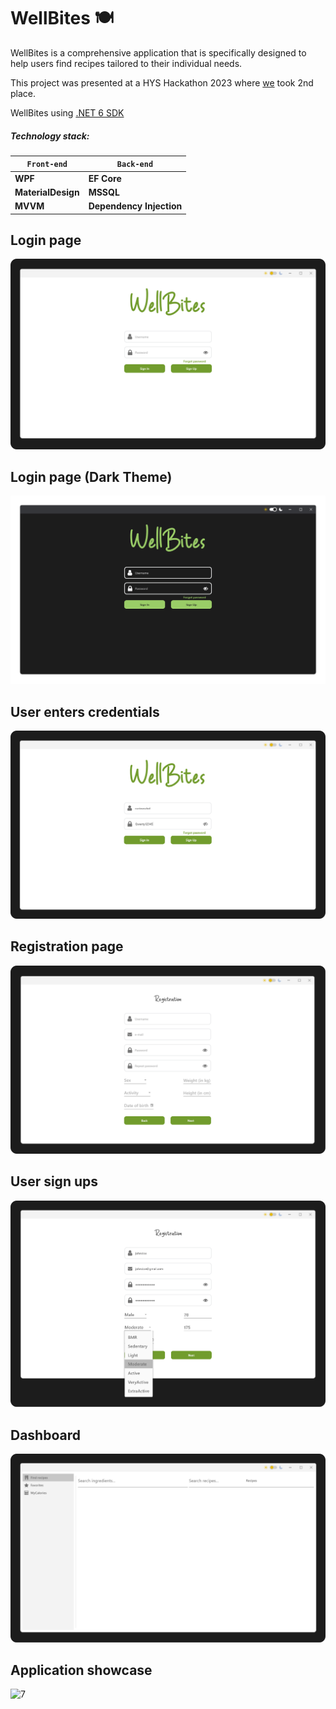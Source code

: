 # WellBites 🍽️
WellBites is a comprehensive application that is specifically designed to help users find recipes tailored to their individual needs.

This project was presented at a HYS Hackathon 2023 where [we](https://github.com/curiousvlxd/WellBites/graphs/contributors) took 2nd place.

WellBites using [.NET 6 SDK](https://dotnet.microsoft.com/en-us/download/dotnet/6.0)
##### Technology stack:
`Front-end` | `Back-end`
--- | ---
**WPF** | **EF Core**
**MaterialDesign** | **MSSQL**
**MVVM** | **Dependency Injection**




## Login page
![1](https://raw.githubusercontent.com/curiousvlxd/WellBites/master/Screenshots/1.png)

## Login page (Dark Theme)
![2](https://raw.githubusercontent.com/curiousvlxd/WellBites/master/Screenshots/2.png)

## User enters credentials
![3](https://raw.githubusercontent.com/curiousvlxd/WellBites/master/Screenshots/3.png)

## Registration page
![4](https://raw.githubusercontent.com/curiousvlxd/WellBites/master/Screenshots/4.png)

## User sign ups
![5](https://raw.githubusercontent.com/curiousvlxd/WellBites/master/Screenshots/5.png)

## Dashboard
![6](https://raw.githubusercontent.com/curiousvlxd/WellBites/master/Screenshots/6.png)

## Application showcase
![7](https://raw.githubusercontent.com/curiousvlxd/WellBites/master/Screenshots/7.gif)







